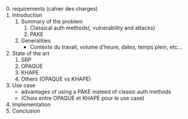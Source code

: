 0. requirements (cahier des charges)
1. Introduction
	1. Summary of the problem
		1. Classical auth methods(, vulnerability and attacks)
		2. PAKE
	2. Generalities
		- Contexte du travail, volume d'heure, dates, temps plein, etc...
2. State of the art
	1. SRP
	2. OPAQUE
	3. KHAPE
	4. Others
(OPAQUE vs KHAPE)
3. Use case
	- advantages of using a PAKE insteed of classic auth methods
	- (Choix entre OPAQUE et KHAPE pour le use case)
4. Implementation
5. Conclusion
